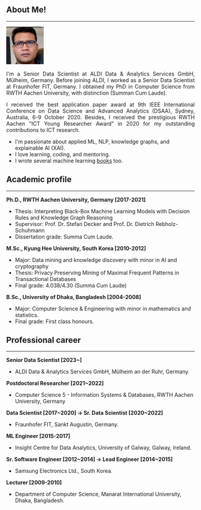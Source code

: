 ## About Me!
___
<img class="profile-picture" src="img/1664312512000.jpg" width="100">

<p style='text-align: justify;'> I'm a Senior Data Scientist at ALDI Data & Analytics Services GmbH, Mülheim, Germany. Before joining ALDI, I worked as a Senior Data Scientist at Fraunhofer FIT, Germany. I obtained my PhD in Computer Science from RWTH Aachen University, with distinction (Summan Cum Laude).</p>

<p style='text-align: justify;'>I received the best application paper award at 9th IEEE International Conference on Data Science and Advanced Analytics (DSAA),  Sydney, Australia, 6-9 October 2020. Besides, I received the prestigious RWTH Aachen "ICT Young Researcher Award" in 2020 for my outstanding contributions to ICT research.</p>

- I'm passionate about applied ML, NLP, knowledge graphs, and explainable AI (XAI). 
- I love learning, coding, and mentoring. 
- I wrote several machine learning [books](https://www.amazon.com/s?k=Md.+Rezaul+Karim&ref=nb_sb_noss) too.

## Academic profile
___
**Ph.D., RWTH Aachen University, Germany [2017-2021]**
- Thesis: Interpreting Black-Box Machine Learning Models with Decision Rules and Knowledge Graph Reasoning 
- Supervisor: Prof. Dr. Stefan Decker and Prof. Dr. Dietrich Rebholz-Schuhmann
- Dissertation grade: Summa Cum Laude.

**M.Sc., Kyung Hee University, South Korea [2010-2012]**
- Major: Data mining and knowledge discovery with minor in AI and cryptography
- Thesis: Privacy Preserving Mining of Maximal Frequent Patterns in Transactional Databases
- Final grade: 4.038/4.30 (Summa Cum Laude)

**B.Sc., University of Dhaka, Bangladesh [2004-2008]**
- Major: Computer Science & Engineering with minor in mathematics and statistics.
- Final grade: First class honours.

## Professional career
___
**Senior Data Scientist [2023~]**
- ALDI Data & Analytics Services GmbH, Mülheim an der Ruhr, Germany. 

**Postdoctoral Researcher [2021~2022]**
- Computer Science 5 - Information Systems & Databases, RWTH Aachen University, Germany  

**Data Scientist [2017~2020] -> Sr. Data Scientist [2020~2022]**
- Fraunhofer FIT, Sankt Augustin, Germany. 

**ML Engineer [2015-2017]**
- Insight Centre for Data Analytics, University of Galway, Galway, Ireland. 

**Sr. Software Engineer [2012~2014] -> Lead Engineer [2014~2015]**
-  Samsung Electronics Ltd., South Korea.

**Lecturer [2009-2010]**
- Department of Computer Science, Manarat International University, Dhaka, Bangladesh.
